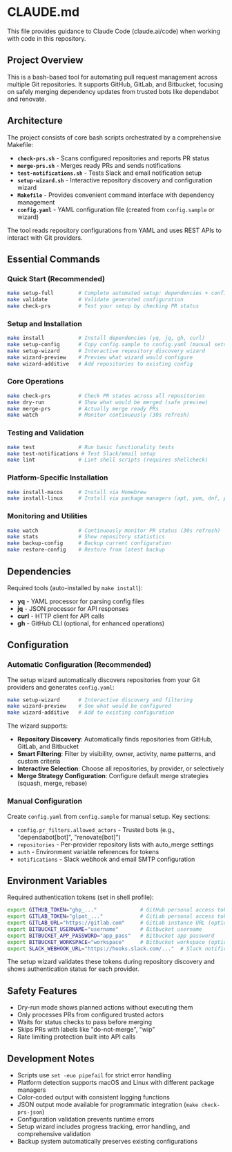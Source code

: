 # CLAUDE.md

This file provides guidance to Claude Code (claude.ai/code) when working with code in this repository.

## Project Overview

This is a bash-based tool for automating pull request management across multiple Git repositories. It supports GitHub, GitLab, and Bitbucket, focusing on safely merging dependency updates from trusted bots like dependabot and renovate.

## Architecture

The project consists of core bash scripts orchestrated by a comprehensive Makefile:

- **`check-prs.sh`** - Scans configured repositories and reports PR status
- **`merge-prs.sh`** - Merges ready PRs and sends notifications
- **`test-notifications.sh`** - Tests Slack and email notification setup
- **`setup-wizard.sh`** - Interactive repository discovery and configuration wizard
- **`Makefile`** - Provides convenient command interface with dependency management
- **`config.yaml`** - YAML configuration file (created from `config.sample` or wizard)

The tool reads repository configurations from YAML and uses REST APIs to interact with Git providers.

## Essential Commands

### Quick Start (Recommended)

```bash
make setup-full        # Complete automated setup: dependencies + config wizard
make validate          # Validate generated configuration
make check-prs         # Test your setup by checking PR status
```

### Setup and Installation

```bash
make install           # Install dependencies (yq, jq, gh, curl)
make setup-config      # Copy config.sample to config.yaml (manual setup)
make setup-wizard      # Interactive repository discovery wizard
make wizard-preview    # Preview what wizard would configure
make wizard-additive   # Add repositories to existing config
```

### Core Operations

```bash
make check-prs         # Check PR status across all repositories
make dry-run           # Show what would be merged (safe preview)
make merge-prs         # Actually merge ready PRs
make watch             # Monitor continuously (30s refresh)
```

### Testing and Validation

```bash
make test              # Run basic functionality tests
make test-notifications # Test Slack/email setup
make lint              # Lint shell scripts (requires shellcheck)
```

### Platform-Specific Installation

```bash
make install-macos     # Install via Homebrew
make install-linux     # Install via package managers (apt, yum, dnf, pacman)
```

### Monitoring and Utilities

```bash
make watch             # Continuously monitor PR status (30s refresh)
make stats             # Show repository statistics
make backup-config     # Backup current configuration
make restore-config    # Restore from latest backup
```

## Dependencies

Required tools (auto-installed by `make install`):

- **yq** - YAML processor for parsing config files
- **jq** - JSON processor for API responses
- **curl** - HTTP client for API calls
- **gh** - GitHub CLI (optional, for enhanced operations)

## Configuration

### Automatic Configuration (Recommended)

The setup wizard automatically discovers repositories from your Git providers and generates `config.yaml`:

```bash
make setup-wizard      # Interactive discovery and filtering
make wizard-preview    # See what would be configured
make wizard-additive   # Add to existing configuration
```

The wizard supports:

- **Repository Discovery**: Automatically finds repositories from GitHub, GitLab, and Bitbucket
- **Smart Filtering**: Filter by visibility, owner, activity, name patterns, and custom criteria
- **Interactive Selection**: Choose all repositories, by provider, or selectively
- **Merge Strategy Configuration**: Configure default merge strategies (squash, merge, rebase)

### Manual Configuration

Create `config.yaml` from `config.sample` for manual setup. Key sections:

- `config.pr_filters.allowed_actors` - Trusted bots (e.g., "dependabot[bot]", "renovate[bot]")
- `repositories` - Per-provider repository lists with auto_merge settings
- `auth` - Environment variable references for tokens
- `notifications` - Slack webhook and email SMTP configuration

## Environment Variables

Required authentication tokens (set in shell profile):

```bash
export GITHUB_TOKEN="ghp_..."              # GitHub personal access token
export GITLAB_TOKEN="glpat_..."            # GitLab personal access token
export GITLAB_URL="https://gitlab.com"     # GitLab instance URL (optional)
export BITBUCKET_USERNAME="username"       # Bitbucket username
export BITBUCKET_APP_PASSWORD="app_pass"   # Bitbucket app password
export BITBUCKET_WORKSPACE="workspace"     # Bitbucket workspace (optional)
export SLACK_WEBHOOK_URL="https://hooks.slack.com/..."  # Slack notifications (optional)
```

The setup wizard validates these tokens during repository discovery and shows authentication status for each provider.

## Safety Features

- Dry-run mode shows planned actions without executing them
- Only processes PRs from configured trusted actors
- Waits for status checks to pass before merging
- Skips PRs with labels like "do-not-merge", "wip"
- Rate limiting protection built into API calls

## Development Notes

- Scripts use `set -euo pipefail` for strict error handling
- Platform detection supports macOS and Linux with different package managers
- Color-coded output with consistent logging functions
- JSON output mode available for programmatic integration (`make check-prs-json`)
- Configuration validation prevents runtime errors
- Setup wizard includes progress tracking, error handling, and comprehensive validation
- Backup system automatically preserves existing configurations
